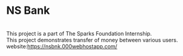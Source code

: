 # NS Bank
<br>This project is a part of The Sparks Foundation Internship.<br>
This project demonstrates transfer of money between various users.
<br>website:https://nsbnk.000webhostapp.com/
